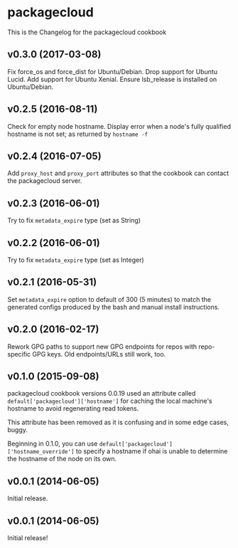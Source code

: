 packagecloud
===============
This is the Changelog for the packagecloud cookbook

v0.3.0 (2017-03-08)
------------------
Fix force_os and force_dist for Ubuntu/Debian.
Drop support for Ubuntu Lucid.
Add support for Ubuntu Xenial.
Ensure lsb_release is installed on Ubuntu/Debian.

v0.2.5 (2016-08-11)
-------------------
Check for empty node hostname. Display error when a node's fully qualified hostname
is not set; as returned by `hostname -f`

v0.2.4 (2016-07-05)
-------------------
Add `proxy_host` and `proxy_port` attributes so that the cookbook can contact the
packagecloud server.

v0.2.3 (2016-06-01)
-------------------
Try to fix `metadata_expire` type (set as String)

v0.2.2 (2016-06-01)
-------------------
Try to fix `metadata_expire` type (set as Integer)

v0.2.1 (2016-05-31)
-------------------
Set `metadata_expire` option to default of 300 (5 minutes) to match the
generated configs produced by the bash and manual install instructions.


v0.2.0 (2016-02-17)
-------------------
Rework GPG paths to support new GPG endpoints for repos with repo-specific GPG
keys. Old endpoints/URLs still work, too.

v0.1.0 (2015-09-08)
-------------------
packagecloud cookbook versions 0.0.19 used an attribute called
`default['packagecloud']['hostname']` for caching the local machine's hostname
to avoid regenerating read tokens.

This attribute has been removed as it is confusing and in some edge cases,
buggy.

Beginning in 0.1.0, you can use
`default['packagecloud']['hostname_override']` to specify a hostname if ohai
is unable to determine the hostname of the node on its own.

v0.0.1 (2014-06-05)
-------------------
Initial release.


v0.0.1 (2014-06-05)
-------------------
Initial release!
